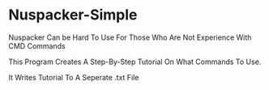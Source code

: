 # Nuspacker-Simple

Nuspacker Can be Hard To Use For Those Who Are Not Experience With CMD Commands

This Program Creates A Step-By-Step Tutorial On What Commands To Use.

It Writes Tutorial To A Seperate .txt File

